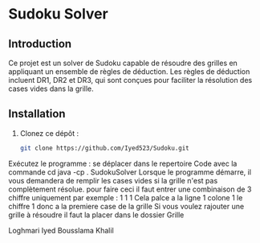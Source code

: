 # Sudoku Solver

## Introduction

Ce projet est un solver de Sudoku capable de résoudre des grilles en appliquant un ensemble de règles de déduction. Les règles de déduction incluent DR1, DR2 et DR3, qui sont conçues pour faciliter la résolution des cases vides dans la grille.

## Installation

1. Clonez ce dépôt :

   ```bash
   git clone https://github.com/Iyed523/Sudoku.git

Exécutez le programme :
se déplacer dans le repertoire Code avec la commande cd
java -cp . SudokuSolver
Lorsque le programme démarre, il vous demandera de remplir les cases vides si la grille n'est pas complètement résolue.
pour faire ceci il faut entrer une combinaison de 3 chiffre uniquement par exemple : 1 1 1 
Cela palce a la ligne 1 colone 1 le chiffre 1 donc a la premiere case de la grille
Si vous voulez rajouter une grille à résoudre il faut la placer dans le dossier Grille



Loghmari Iyed
Bousslama Khalil
